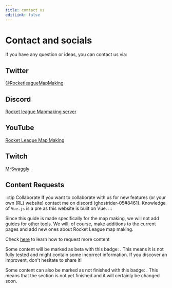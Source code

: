 ```yaml
---
title: contact us
editLink: false
---
```

# Contact and socials

<!-- form -->

If you have any question or ideas, you can contact us via:

## Twitter

[@RocketleagueMapMaking](https://twitter.com/rlmapmaking)

## Discord

[Rocket league Mapmaking server](https://discord.gg/PWu3ZWa)

## YouTube

[Rocket League Map Making](https://www.youtube.com/channel/UCp6gkqadtgsaZmPnex9MNiA)

## Twitch

[MrSwaggly](https://www.twitch.tv/mrswaggly)

## Content Requests

:::tip Collaborate
If you want to collaborate with us for new features (or your own (RL) website) contact me on discord (ghostrider-05#8461).
Knowledge of `Vue.js` is a pre as this website is built on Vue.
:::

Since this guide is made specifically for the map making, we will not add guides for [other tools](../faq/). We will, of course, make additions to the current pages and add new ones about Rocket League map making.

Check [here](contribute) to learn how to request more content

Some content will be marked as beta with this badge: <Badge text="beta" type="warning"/>. This means it is not fully tested and might contain some incorrect information. If you discover an improvent, don't hesitate to share it!

Some content can also be marked as not finished with this badge: <Badge text="not finished" type="warning"/>. This means that the section is not yet finished and it will certainly be changed soon. 


